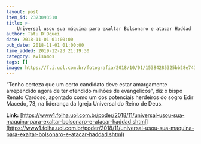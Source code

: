 ```yaml
---
layout: post
item_id: 2373093510
title: >-
    Universal usou sua máquina para exaltar Bolsonaro e atacar Haddad
author: Tatu D'Oquei
date: 2018-11-01 01:00:00
pub_date: 2018-11-01 01:00:00
time_added: 2019-12-23 21:19:30
category: avisamos
tags: []
image: https://f.i.uol.com.br/fotografia/2018/10/01/15384285325bb28e7417a03_1538428532_3x2_xl.jpg
---
```


“Tenho certeza que um certo candidato deve estar amargamente arrependido agora de ter ofendido milhões de evangélicos”, diz o bispo Renato Cardoso, apontado como um dos potenciais herdeiros do sogro Edir Macedo, 73, na liderança da Igreja Universal do Reino de Deus.

**Link:** [https://www1.folha.uol.com.br/poder/2018/11/universal-usou-sua-maquina-para-exaltar-bolsonaro-e-atacar-haddad.shtml](https://www1.folha.uol.com.br/poder/2018/11/universal-usou-sua-maquina-para-exaltar-bolsonaro-e-atacar-haddad.shtml)

